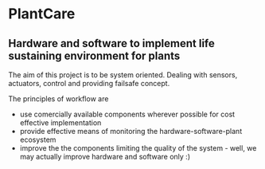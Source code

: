# PlantCare

## Hardware and software to implement life sustaining environment for plants

The aim of this project is to be system oriented. Dealing with sensors, actuators, control and providing failsafe concept.

The principles of workflow are

- use comercially available components wherever possible for cost effective implementation
- provide effective means of monitoring the hardware-software-plant ecosystem
- improve the the components limiting the quality of the system - well, we may actually improve hardware and software only :) 
